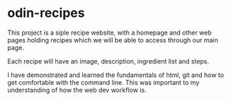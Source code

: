 # odin-recipes

This project is a siple recipe website, with a homepage and other web pages holding recipes which we will be able to access through our main page. 

Each recipe will have an image, description, ingredient list and steps.

I have demonstrated and learned the fundamentals of html, git and how to get comfortable with the command line. This was important to my understanding of how the web dev workflow is.
